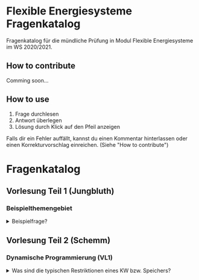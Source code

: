 # Flexible Energiesysteme Fragenkatalog
Fragenkatalog für die mündliche Prüfung in Modul Flexible Energiesysteme im WS 2020/2021.

## How to contribute
Comming soon...

## How to use
1. Frage durchlesen
2. Antwort überlegen
3. Lösung durch Klick auf den Pfeil anzeigen

Falls dir ein Fehler auffällt, kannst du einen Kommentar hinterlassen oder einen Korrekturvorschlag einreichen. (Siehe "How to contribute")

# Fragenkatalog

## Vorlesung Teil 1 (Jungbluth)

### Beispielthemengebiet
<details>
<summary>Beispielfrage?</summary>

Dies wären mögliche Stichpunkte als Antwort
- Stichpunkt 1
- Stichpunkt 2

Weitere Informationen: PDF-Seite 5 der [01 VL FlexEsys - Flexibilitaetsbedarf.pdf](https://www.ili.fh-aachen.de/goto_elearning_file_621327_download.html).
</details>

## Vorlesung Teil 2 (Schemm)

### Dynamische Programmierung (VL1)
<details>
<summary>Was sind die typischen Restriktionen eines KW bzw. Speichers?</summary>

- Zustände (Aus, An)
- Benötigte Zeit für Zustandswechsel
- Minimal- bzw. Maximalleistung
- Bestimmte Anzahl von Starts

Speicher zusätzlich
- Geschwindigkeit Einspeicherung/Ausspeicherung (minimale/maximale Pumpleistung)
- Rüstzeiten (Umbau von Einspeicherung (Pumpbetrieb) zu Ausspeicherung (Turbinenbetrieb))
</details>
